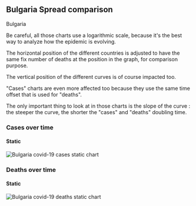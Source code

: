 ## Bulgaria Spread comparison 

Bulgaria



Be careful, all those charts use a logarithmic scale, because it's the best way to analyze how the epidemic is evolving.
 
The horizontal position of the different countries is adjusted to have the same fix number of deaths at the position in the graph, for comparison purpose.

The vertical position of the different curves is of course impacted too.

"Cases" charts are even more affected too because they use the same time offset that is used for "deaths".

The only important thing to look at in those charts is the slope of the curve : the steeper the curve, the shorter the "cases" and "deaths" doubling time.



 
### Cases over time
 
#### Static
![Bulgaria covid-19 cases static chart](https://raw.githubusercontent.com/madlag/coronavirus_study/master/notebooks/graphs/2020-03-20/countries/Bulgaria/2020-03-20_Bulgaria_deaths.png "Bulgaria covid-19 cases static chart")   

 
### Deaths over time
 
#### Static
![Bulgaria covid-19 deaths static chart](https://raw.githubusercontent.com/madlag/coronavirus_study/master/notebooks/graphs/2020-03-20/countries/Bulgaria/2020-03-20_Bulgaria_deaths.png "Bulgaria covid-19 deaths static chart")   

